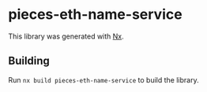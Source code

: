 # pieces-eth-name-service

This library was generated with [Nx](https://nx.dev).

## Building

Run `nx build pieces-eth-name-service` to build the library.
